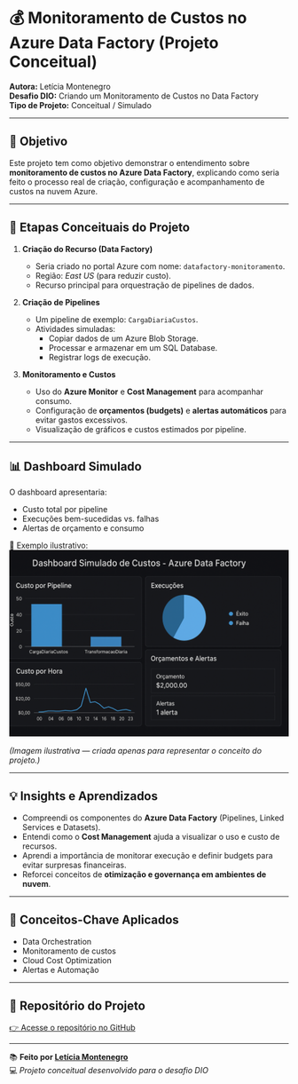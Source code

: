 # 💰 Monitoramento de Custos no Azure Data Factory (Projeto Conceitual)

**Autora:** Letícia Montenegro  
**Desafio DIO:** Criando um Monitoramento de Custos no Data Factory  
**Tipo de Projeto:** Conceitual / Simulado  

---

## 🎯 Objetivo
Este projeto tem como objetivo demonstrar o entendimento sobre **monitoramento de custos no Azure Data Factory**, explicando como seria feito o processo real de criação, configuração e acompanhamento de custos na nuvem Azure.

---

## 🧩 Etapas Conceituais do Projeto

1. **Criação do Recurso (Data Factory)**  
   - Seria criado no portal Azure com nome: `datafactory-monitoramento`.  
   - Região: *East US* (para reduzir custo).  
   - Recurso principal para orquestração de pipelines de dados.  

2. **Criação de Pipelines**  
   - Um pipeline de exemplo: `CargaDiariaCustos`.  
   - Atividades simuladas:
     - Copiar dados de um Azure Blob Storage.  
     - Processar e armazenar em um SQL Database.  
     - Registrar logs de execução.  

3. **Monitoramento e Custos**  
   - Uso do **Azure Monitor** e **Cost Management** para acompanhar consumo.  
   - Configuração de **orçamentos (budgets)** e **alertas automáticos** para evitar gastos excessivos.  
   - Visualização de gráficos e custos estimados por pipeline.

---

## 📊 Dashboard Simulado

O dashboard apresentaria:
- Custo total por pipeline  
- Execuções bem-sucedidas vs. falhas  
- Alertas de orçamento e consumo  

📸 Exemplo ilustrativo:  
![Dashboard Simulado](Dashboard_azure.png)

*(Imagem ilustrativa — criada apenas para representar o conceito do projeto.)*

---

## 💡 Insights e Aprendizados
- Compreendi os componentes do **Azure Data Factory** (Pipelines, Linked Services e Datasets).  
- Entendi como o **Cost Management** ajuda a visualizar o uso e custo de recursos.  
- Aprendi a importância de monitorar execução e definir budgets para evitar surpresas financeiras.  
- Reforcei conceitos de **otimização e governança em ambientes de nuvem**.

---

## 🧠 Conceitos-Chave Aplicados
- Data Orchestration  
- Monitoramento de custos  
- Cloud Cost Optimization  
- Alertas e Automação  

---

## 🔗 Repositório do Projeto
[👉 Acesse o repositório no GitHub](https://github.com/Leehdoce/monitoramento-custos-data-factory)

---

📚 **Feito por [Letícia Montenegro](https://github.com/Leehdoce)**  
💻 *Projeto conceitual desenvolvido para o desafio DIO*
